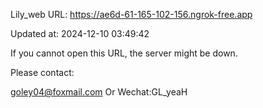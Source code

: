 Lily_web URL: https://ae6d-61-165-102-156.ngrok-free.app

Updated at: 2024-12-10 03:49:42

If you cannot open this URL, the server might be down.

Please contact: 

goley04@foxmail.com Or Wechat:GL_yeaH